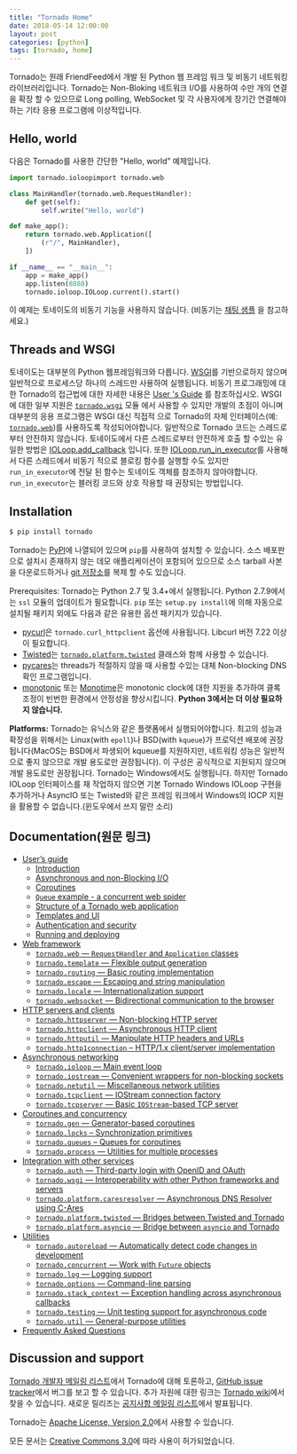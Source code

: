 ```yaml
---
title: "Tornado Home"
date: 2018-05-14 12:00:00
layout: post
categories: [python]
tags: [tornado, home]
---
```


Tornado는 원래 FriendFeed에서 개발 된 Python 웹 프레임 워크 및 비동기 네트워킹 라이브러리입니다.
Tornado는 Non-Bloking 네트워크 I/O를 사용하여 수만 개의 연결을 확장 할 수 있으므로 Long polling, WebSocket 및 각 사용자에게 장기간 연결해야하는 기타 응용 프로그램에 이상적입니다.

Hello, world
---
다음은 Tornado를 사용한 간단한 "Hello, world” 예제입니다.
```python
import tornado.ioloopimport tornado.web

class MainHandler(tornado.web.RequestHandler):
    def get(self):
        self.write("Hello, world")

def make_app():
    return tornado.web.Application([
        (r"/", MainHandler),
    ])

if __name__ == "__main__":
    app = make_app()
    app.listen(8888)
    tornado.ioloop.IOLoop.current().start()
```
이 예제는 토네이도의 비동기 기능을 사용하지 않습니다. (비동기는 [채팅 샘플](https://github.com/tornadoweb/tornado/tree/stable/demos/chat) 을 참고하세요.)

Threads and WSGI
---
토네이도는 대부분의 Python 웹프레임워크와 다릅니다. [WSGI](https://wsgi.readthedocs.io/en/latest/)를 기반으로하지 않으며 일반적으로 프로세스당 하나의 스레드만 사용하여 실행됩니다. 비동기 프로그래밍에 대한 Tornado의 접근법에 대한 자세한 내용은 [User 's Guide](http://www.tornadoweb.org/en/stable/guide.html) 를 참조하십시오.
WSGI에 대한 일부 지원은 [`tornado.wsgi`](http://www.tornadoweb.org/en/stable/wsgi.html#module-tornado.wsgi) 모듈 에서 사용할 수 있지만 개발의 초점이 아니며 대부분의 응용 프로그램은 WSGI 대신 직접적 으로 Tornado의 자체 인터페이스(예: [`tornado.web`](http://www.tornadoweb.org/en/stable/web.html#module-tornado.web))를 사용하도록 작성되어야합니다.
일반적으로 Tornado 코드는 스레드로부터 안전하지 않습니다. 토네이도에서 다른 스레드로부터 안전하게 호출 할 수있는 유일한 방법은 [IOLoop.add_callback](http://www.tornadoweb.org/en/stable/ioloop.html#tornado.ioloop.IOLoop.add_callback) 입니다. 또한 [IOLoop.run_in_executor](http://www.tornadoweb.org/en/stable/ioloop.html#tornado.ioloop.IOLoop.run_in_executor)를 사용해서 다른 스레드에서 비동기 적으로 블로킹 함수를 실행할 수도 있지만 `run_in_executor`에 전달 된 함수는 토네이도 객체를 참조하지 않아야합니다. `run_in_executor`는 블러킹 코드와 상호 작용할 때 권장되는 방법입니다.

Installation
---
```bash
$ pip install tornado
```
Tornado는 [PyPI](http://pypi.python.org/pypi/tornado)에 나열되어 있으며 `pip`를 사용하여 설치할 수 있습니다. 소스 배포판으로 설치시 존재하지 않는 데모 애플리케이션이 포함되어 있으므로 소스 tarball 사본을 다운로드하거나 [git 저장소](https://github.com/tornadoweb/tornado)를 복제 할 수도 있습니다.

Prerequisites: Tornado는 Python 2.7 및 3.4+에서 실행됩니다. Python 2.7.9에서는 `ssl` 모듈의 업데이트가 필요합니다. `pip` 또는 `setup.py install`에 의해 자동으로 설치될 패키지 외에도 다음과 같은 유용한 옵션 패키지가 있습니다.
* [pycurl](http://pycurl.sourceforge.net/)은 `tornado.curl_httpclient` 옵션에 사용됩니다. Libcurl 버전 7.22 이상이 필요합니다.
* [Twisted](http://www.twistedmatrix.com/)는 [`tornado.platform.twisted`](http://www.tornadoweb.org/en/stable/twisted.html#module-tornado.platform.twisted) 클래스와 함께 사용할 수 있습니다.
* [pycares](https://pypi.python.org/pypi/pycares)는 threads가 적절하지 않을 때 사용할 수있는 대체 Non-blocking DNS 확인 프로그램입니다.
* [monotonic](https://pypi.python.org/pypi/monotonic) 또는 [Monotime](https://pypi.python.org/pypi/Monotime)은 monotonic clock에 대한 지원을 추가하여 클록 조정이 빈번한 환경에서 안정성을 향상시킵니다. **Python 3에서는 더 이상 필요하지 않습니다.**

**Platforms:** Tornado는 유닉스와 같은 플랫폼에서 실행되어야합니다. 최고의 성능과 확장성을 위해서는 Linux(with `epoll`)나 BSD(with `kqueue`)가 프로덕션 배포에 권장됩니다(MacOS는 BSD에서 파생되어 kqueue를 지원하지만, 네트워킹 성능은 일반적으로 좋지 않으므로 개발 용도로만 권장됩니다). 이 구성은 공식적으로 지원되지 않으며 개발 용도로만 권장됩니다. Tornado는 Windows에서도 실행됩니다. 하지만 Tornado IOLoop 인터페이스를 재 작업하지 않으면 기본 Tornado Windows IOLoop 구현을 추가하거나 AsyncIO 또는 Twisted와 같은 프레임 워크에서 Windows의 IOCP 지원을 활용할 수 없습니다.(윈도우에서 쓰지 말란 소리)

Documentation(원문 링크)
---
* [User’s guide](http://www.tornadoweb.org/en/stable/guide.html)
  * [Introduction](http://www.tornadoweb.org/en/stable/guide/intro.html)
  * [Asynchronous and non-Blocking I/O](http://www.tornadoweb.org/en/stable/guide/async.html)
  * [Coroutines](http://www.tornadoweb.org/en/stable/guide/coroutines.html)
  * [`Queue` example - a concurrent web spider](http://www.tornadoweb.org/en/stable/guide/queues.html)
  * [Structure of a Tornado web application](http://www.tornadoweb.org/en/stable/guide/structure.html)
  * [Templates and UI](http://www.tornadoweb.org/en/stable/guide/templates.html)
  * [Authentication and security](http://www.tornadoweb.org/en/stable/guide/security.html)
  * [Running and deploying](http://www.tornadoweb.org/en/stable/guide/running.html)
* [Web framework](http://www.tornadoweb.org/en/stable/webframework.html)
  * [`tornado.web` — `RequestHandler` and `Application` classes](http://www.tornadoweb.org/en/stable/web.html)
  * [`tornado.template` — Flexible output generation](http://www.tornadoweb.org/en/stable/template.html)
  * [`tornado.routing` — Basic routing implementation](http://www.tornadoweb.org/en/stable/routing.html)
  * [`tornado.escape` — Escaping and string manipulation](http://www.tornadoweb.org/en/stable/escape.html)
  * [`tornado.locale` — Internationalization support](http://www.tornadoweb.org/en/stable/locale.html)
  * [`tornado.websocket` — Bidirectional communication to the browser](http://www.tornadoweb.org/en/stable/websocket.html)
* [HTTP servers and clients](http://www.tornadoweb.org/en/stable/http.html)
  * [`tornado.httpserver` — Non-blocking HTTP server](http://www.tornadoweb.org/en/stable/httpserver.html)
  * [`tornado.httpclient` — Asynchronous HTTP client](http://www.tornadoweb.org/en/stable/httpclient.html)
  * [`tornado.httputil` — Manipulate HTTP headers and URLs](http://www.tornadoweb.org/en/stable/httputil.html)
  * [`tornado.http1connection` – HTTP/1.x client/server implementation](http://www.tornadoweb.org/en/stable/http1connection.html)
* [Asynchronous networking](http://www.tornadoweb.org/en/stable/networking.html)
  * [`tornado.ioloop` — Main event loop](http://www.tornadoweb.org/en/stable/ioloop.html)
  * [`tornado.iostream` — Convenient wrappers for non-blocking sockets](http://www.tornadoweb.org/en/stable/iostream.html)
  * [`tornado.netutil` — Miscellaneous network utilities](http://www.tornadoweb.org/en/stable/netutil.html)
  * [`tornado.tcpclient` — IOStream connection factory](http://www.tornadoweb.org/en/stable/tcpclient.html)
  * [`tornado.tcpserver` — Basic `IOStream`-based TCP server](http://www.tornadoweb.org/en/stable/tcpserver.html)
* [Coroutines and concurrency](http://www.tornadoweb.org/en/stable/coroutine.html)
  * [`tornado.gen` — Generator-based coroutines](http://www.tornadoweb.org/en/stable/gen.html)
  * [`tornado.locks` – Synchronization primitives](http://www.tornadoweb.org/en/stable/locks.html)
  * [`tornado.queues` – Queues for coroutines](http://www.tornadoweb.org/en/stable/queues.html)
  * [`tornado.process` — Utilities for multiple processes](http://www.tornadoweb.org/en/stable/process.html)
* [Integration with other services](http://www.tornadoweb.org/en/stable/integration.html)
  * [`tornado.auth` — Third-party login with OpenID and OAuth](http://www.tornadoweb.org/en/stable/auth.html)
  * [`tornado.wsgi` — Interoperability with other Python frameworks and servers](http://www.tornadoweb.org/en/stable/wsgi.html)
  * [`tornado.platform.caresresolver` — Asynchronous DNS Resolver using C-Ares](http://www.tornadoweb.org/en/stable/caresresolver.html)
  * [`tornado.platform.twisted` — Bridges between Twisted and Tornado](http://www.tornadoweb.org/en/stable/twisted.html)
  * [`tornado.platform.asyncio` — Bridge between `asyncio` and Tornado](http://www.tornadoweb.org/en/stable/asyncio.html)
* [Utilities](http://www.tornadoweb.org/en/stable/utilities.html)
  * [`tornado.autoreload` — Automatically detect code changes in development](http://www.tornadoweb.org/en/stable/autoreload.html)
  * [`tornado.concurrent` — Work with `Future` objects](http://www.tornadoweb.org/en/stable/concurrent.html)
  * [`tornado.log` — Logging support](http://www.tornadoweb.org/en/stable/log.html)
  * [`tornado.options` — Command-line parsing](http://www.tornadoweb.org/en/stable/options.html)
  * [`tornado.stack_context` — Exception handling across asynchronous callbacks](http://www.tornadoweb.org/en/stable/stack_context.html)
  * [`tornado.testing` — Unit testing support for asynchronous code](http://www.tornadoweb.org/en/stable/testing.html)
  * [`tornado.util` — General-purpose utilities](http://www.tornadoweb.org/en/stable/util.html)
* [Frequently Asked Questions](http://www.tornadoweb.org/en/stable/faq.html)

Discussion and support
---
[Tornado 개발자 메일링 리스트](http://groups.google.com/group/python-tornado)에서 Tornado에 대해 토론하고, [GitHub issue tracker](https://github.com/tornadoweb/tornado/issues)에서 버그를 보고 할 수 있습니다. 추가 자원에 대한 링크는 [Tornado wiki](https://github.com/tornadoweb/tornado/wiki/Links)에서 찾을 수 있습니다. 새로운 릴리즈는 [공지사항 메일링 리스트](http://groups.google.com/group/python-tornado-announce)에서 발표됩니다.

Tornado는 [Apache License, Version 2.0](http://www.apache.org/licenses/LICENSE-2.0.html)에서 사용할 수 있습니다.

모든 문서는 [Creative Commons 3.0](http://creativecommons.org/licenses/by/3.0/)에 따라 사용이 허가되었습니다.
